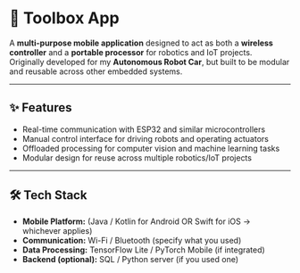 # 🧰 Toolbox App

A **multi-purpose mobile application** designed to act as both a **wireless controller** and a **portable processor** for robotics and IoT projects.  
Originally developed for my **Autonomous Robot Car**, but built to be modular and reusable across other embedded systems.

---

## ✨ Features
- Real-time communication with ESP32 and similar microcontrollers  
- Manual control interface for driving robots and operating actuators  
- Offloaded processing for computer vision and machine learning tasks  
- Modular design for reuse across multiple robotics/IoT projects  

---

## 🛠 Tech Stack
- **Mobile Platform:** (Java / Kotlin for Android OR Swift for iOS → whichever applies)  
- **Communication:** Wi-Fi / Bluetooth (specify what you used)  
- **Data Processing:** TensorFlow Lite / PyTorch Mobile (if integrated)  
- **Backend (optional):** SQL / Python server (if you used one)  
